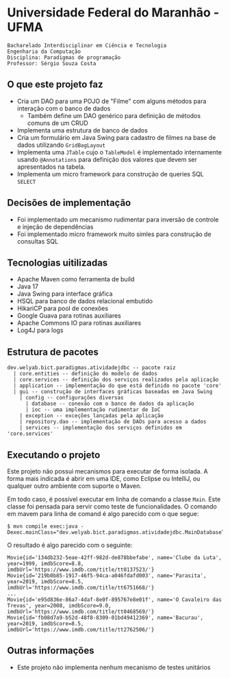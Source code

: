 # Universidade Federal do Maranhão - UFMA

```
Bacharelado Interdisciplinar em Ciência e Tecnologia
Engenharia da Computação
Disciplina: Paradigmas de programação
Professor: Sérgio Souza Costa
```

## O que este projeto faz

* Cria um DAO para uma POJO de "Filme" com alguns métodos para interação com o banco de dados
  * Também define um DAO genérico para definição de métodos comuns de um CRUD
* Implementa uma estrutura de banco de dados
* Cria um formulário em Java Swing para cadastro de filmes na base de dados utilizando `GridBagLayout`
* Implementa uma `JTable` cujo o `TableModel` é implementado internamente usando `@Annotations` para definição dos valores que devem ser apresentados na tabela.
* Implementa um micro framework para construção de queries SQL `SELECT`

## Decisões de implementação

* Foi implementado um mecanismo rudimentar para inversão de controle e injeção de dependências
* Foi implementado micro framework muito simles para construção de consultas SQL

## Tecnologias uitilizadas

* Apache Maven como ferramenta de build
* Java 17
* Java Swing para interface gráfica
* HSQL para banco de dados relacional embutido
* HikariCP para pool de conexões
* Google Guava para rotinas auxiliares
* Apache Commons IO para rotinas auxiliares
* Log4J para logs

## Estrutura de pacotes

```
dev.welyab.bict.paradigmas.atividadejdbc -- pacote raiz
  | core.entities -- definição do modelo de dados
  | core.services -- definição dos serviços realizados pela aplicação
  | application -- implementação do que está definido no pacote 'core'
  | gui -- construção de interfaces gráficas baseadas em Java Swing
    | config -- configurações diversas
      | database -- conexão com o banco de dados da aplicação
      | ioc -- uma implementação rudimentar de IoC
    | exception -- exceções lançadas pela aplicação
    | repository.dao -- implementação de DAOs para acesso a dados
    | services -- implementação dos serviços definidos em 'core.services'
```

## Executando o projeto

Este projeto não possui mecanismos para executar de forma isolada. A forma mais indicada é abrir em uma IDE, como
Eclipse ou IntelliJ, ou qualquer outro ambiente com suporte o Maven.

Em todo caso, é possível executar em linha de comando a classe `Main`. Este classe foi pensada para servir como teste de
funcionalidades. O comando em mavem para linha de comand é algo parecido com o que segue:

```
$ mvn compile exec:java -Dexec.mainClass="dev.welyab.bict.paradigmas.atividadejdbc.MainDatabaseTest"
```

O resultado é algo parecido com o seguinte:

```
Movie{id='134db232-5eae-42ff-982d-de878bbefabe', name='Clube da Luta', year=1999, imdbScore=8.8, imdbUrl='https://www.imdb.com/title/tt0137523/'}
Movie{id='219b0b85-1917-46f5-94ca-a046fdafd003', name='Parasita', year=2019, imdbScore=8.5, imdbUrl='https://www.imdb.com/title/tt6751668/'}
...
Movie{id='e95d836e-86a7-4daf-8e0f-895767e8e01f', name='O Cavaleiro das Trevas', year=2008, imdbScore=9.0, imdbUrl='https://www.imdb.com/title/tt0468569/'}
Movie{id='fb08d7a9-b52d-48f8-8309-01bd49412369', name='Bacurau', year=2019, imdbScore=8.5, imdbUrl='https://www.imdb.com/title/tt2762506/'}
```

## Outras informações

* Este projeto não implementa nenhum mecanismo de testes unitários